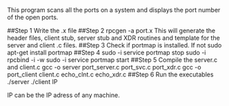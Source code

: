 This program scans all the ports on a system and displays the port number of the open ports.

##Step 1
Write the .x file 
##Step 2
		rpcgen -a port.x
This will generate the header files, client stub, server stub and XDR routines and template for the server and client .c files.
##Step 3
Check if portmap is installed. If not
		sudo apt-get install portmap
##Step 4
		sudo -i service portmap stop
		sudo -i rpcbind -i -w
		sudo -i service portmap start
##Step 5
Compile the server.c and client.c
		gcc -o server port_server.c port_svc.c port_xdr.c 
		gcc -o port_client client.c echo_clnt.c echo_xdr.c
##Step 6
Run the executables
		./server
		./client IP

IP can be the IP adress of any machine.
 
 
  
